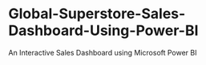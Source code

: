 # Global-Superstore-Sales-Dashboard-Using-Power-BI
An Interactive Sales Dashboard using Microsoft Power BI
